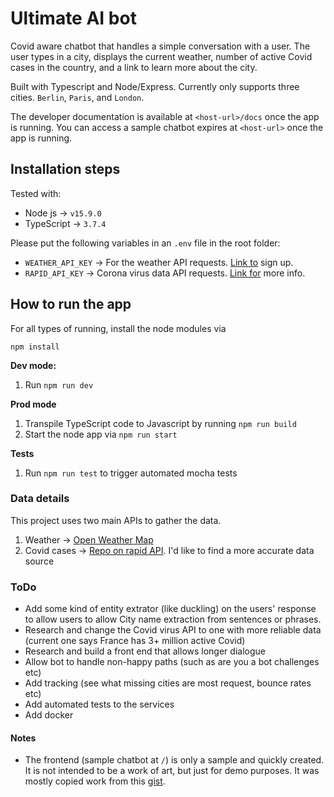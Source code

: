 # Ultimate AI bot

Covid aware chatbot that handles a simple conversation with a user. The user types in a city, displays the current weather, number of active Covid cases in the country, and a link to learn more about the city.

Built with Typescript and Node/Express. Currently only supports three cities. `Berlin`, `Paris`, and `London`.

The developer documentation is available at `<host-url>/docs` once the app is running.
You can access a sample chatbot expires at `<host-url>` once the app is running.

## Installation steps

Tested with: 

* Node js -> `v15.9.0`
* TypeScript -> `3.7.4`

Please put the following variables in an `.env` file in the root folder: 

* `WEATHER_API_KEY` -> For the weather API requests. [Link to](https://openweathermap.org/appid#example) sign up.
* `RAPID_API_KEY` -> Corona virus data API requests. [Link for](https://docs.rapidapi.com/docs/keys) more info.

## How to run the app

For all types of running, install the node modules via 
```
npm install
```

**Dev mode:**
1. Run `npm run dev`

**Prod mode**
1. Transpile TypeScript code to Javascript by running  `npm run build`
2. Start the node app via `npm run start`

**Tests**
1. Run `npm run test` to trigger automated mocha tests

### Data details

This project uses two main APIs to gather the data. 

1. Weather -> [Open Weather Map](https://openweathermap.org/api)
2. Covid cases -> [Repo on rapid API](https://rapidapi.com/Gramzivi/api/covid-19-data?endpoint=apiendpoint_5c132769-7bb2-4000-b320-f42731a7dee3). I'd like to find a more accurate data source


### ToDo

- Add some kind of entity extrator (like duckling) on the users' response to allow users to allow City name extraction from sentences or phrases.
- Research and change the Covid virus API to one with more reliable data (current one says France has 3+ million active Covid)
- Research and build a front end that allows longer dialogue 
- Allow bot to handle non-happy paths (such as are you a bot challenges etc)
- Add tracking (see what missing cities are most request, bounce rates etc)
- Add automated tests to the services 
- Add docker


#### Notes

* The frontend (sample chatbot at `/`) is only a sample and quickly created. It is not intended to be a work of art, but just for demo purposes. It was mostly copied work from this [gist](https://gist.github.com/SferaDev/180876422156cb851b430d88bd18b31e). 
